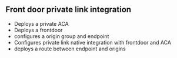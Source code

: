 ## Front door private link integration
* Deploys a private ACA 
* Deploys a frontdoor
* configures a  origin group and endpoint
* Configures private link native integration with frontdoor and ACA 
* deploys a route between endpoint and origins 
  